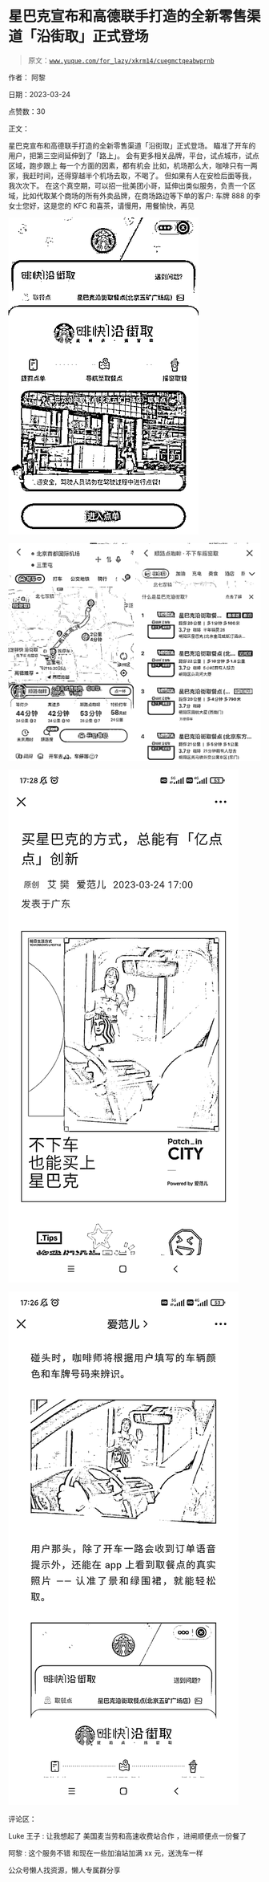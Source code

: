 # 星巴克宣布和高德联手打造的全新零售渠道「沿街取」正式登场

> 原文：[`www.yuque.com/for_lazy/xkrm14/cuegmctqeabwprnb`](https://www.yuque.com/for_lazy/xkrm14/cuegmctqeabwprnb)



作者： 阿黎



日期：2023-03-24



点赞数：30



正文：



星巴克宣布和高德联手打造的全新零售渠道「沿街取」正式登场。 瞄准了开车的用户，把第三空间延伸到了「路上」。 会有更多相关品牌，平台，试点城市，试点区域，跑步跟上 每一个方面的因素，都有机会 比如，机场那么大，咖啡只有一两家，我赶时间，还得穿越半个机场去取，不喝了。 但如果有人在安检后面等我，我次次下。 在这个真空期，可以招一批美团小哥，延伸出类似服务，负责一个区域，比如代取某个商场的所有外卖品牌，在商场路边等下单的客户: 车牌 888 的李女士您好，这是您的 KFC 和喜茶，请慢用，用餐愉快，再见



![](img/05809bc199e8a91d5f6ced641b75afa6.png)  

![](img/f5cc1871493c416f482cac8708c26a5b.png)  

![](img/49997b0286ff6bd1ef3b36ad471f0c24.png)  

![](img/559e132eac6ae12eeb875d0f77f623f5.png)  

评论区：



Luke 王子 : 让我想起了 美国麦当劳和高速收费站合作 ，进闸顺便点一份餐了



阿黎 : 这个服务不错 和现在一些加油站加满 xx 元，送洗车一样



公众号懒人找资源，懒人专属群分享

</ne-p></ne-p></ne-p></ne-p>